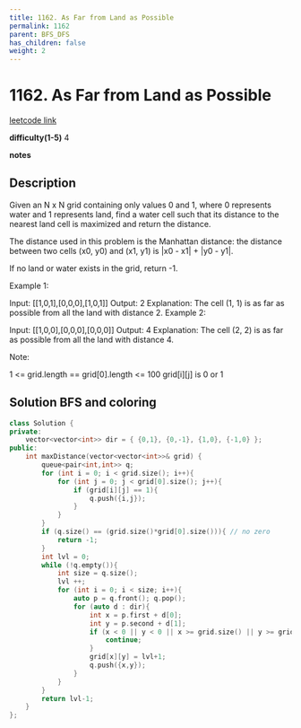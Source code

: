 ```yaml
---
title: 1162. As Far from Land as Possible
permalink: 1162
parent: BFS_DFS
has_children: false
weight: 2
---
```

# 1162. As Far from Land as Possible
[leetcode link](https://leetcode.com/problems/as-far-from-land-as-possible/)

**difficulty(1-5)** 
4

**notes**   


## Description
Given an N x N grid containing only values 0 and 1, where 0 represents water and 1 represents land, find a water cell such that its distance to the nearest land cell is maximized and return the distance.

The distance used in this problem is the Manhattan distance: the distance between two cells (x0, y0) and (x1, y1) is |x0 - x1| + |y0 - y1|.

If no land or water exists in the grid, return -1.

 

Example 1:



Input: [[1,0,1],[0,0,0],[1,0,1]]
Output: 2
Explanation: 
The cell (1, 1) is as far as possible from all the land with distance 2.
Example 2:



Input: [[1,0,0],[0,0,0],[0,0,0]]
Output: 4
Explanation: 
The cell (2, 2) is as far as possible from all the land with distance 4.
 

Note:

1 <= grid.length == grid[0].length <= 100
grid[i][j] is 0 or 1

## Solution BFS and coloring

```c++
class Solution {
private:
    vector<vector<int>> dir = { {0,1}, {0,-1}, {1,0}, {-1,0} };
public:
    int maxDistance(vector<vector<int>>& grid) {
        queue<pair<int,int>> q;
        for (int i = 0; i < grid.size(); i++){
            for (int j = 0; j < grid[0].size(); j++){
                if (grid[i][j] == 1){
                    q.push({i,j});
                }
            }
        }
        if (q.size() == (grid.size()*grid[0].size())){ // no zero
            return -1;
        }
        int lvl = 0;
        while (!q.empty()){
            int size = q.size();
            lvl ++;
            for (int i = 0; i < size; i++){
                auto p = q.front(); q.pop();
                for (auto d : dir){
                    int x = p.first + d[0];
                    int y = p.second + d[1];
                    if (x < 0 || y < 0 || x >= grid.size() || y >= grid[0].size() || grid[x][y] > 0){
                        continue;
                    }
                    grid[x][y] = lvl+1;
                    q.push({x,y});
                }
            }
        }
        return lvl-1;
    }
};
```

 